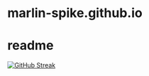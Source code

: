 # marlin-spike.github.io
 # readme



 [![GitHub Streak](http://github-readme-streak-stats.herokuapp.com?user=marlin-spike&theme=dark)](https://git.io/streak-stats) 
